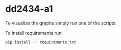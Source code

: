 # dd2434-a1

To visualize the graphs simply run one of the scripts. 

To install requirements run:
```bash
pip install -r requirements.txt
```